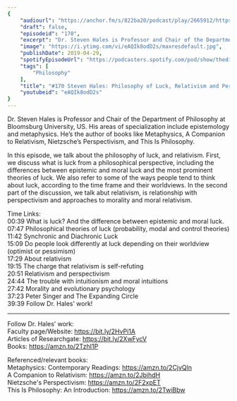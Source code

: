 ```yaml
---
{
	"audiourl": "https://anchor.fm/s/822ba20/podcast/play/2665912/https%3A%2F%2Fd3ctxlq1ktw2nl.cloudfront.net%2Fproduction%2F2019-2-17%2F11456017-44100-2-0184c854d1a47.m4a",
	"draft": false,
	"episodeid": "170",
	"excerpt": "Dr. Steven Hales is Professor and Chair of the Department of Philosophy at Bloomsburg University, US. His areas of specialization include epistemology and metaphysics. He’s the author of books like Metaphysics, A Companion to Relativism, Nietzsche’s Perspectivism, and This Is Philosophy.",
	"image": "https://i.ytimg.com/vi/eAQIk8odD2s/maxresdefault.jpg",
	"publishDate": 2019-04-29,
	"spotifyEpisodeUrl": "https://podcasters.spotify.com/pod/show/thedissenter/episodes/170-Steven-Hales-Philosophy-of-Luck--Relativism-and-Perspectivism--And-Evolutionary-Psychology-e3frvo",
	"tags": [
		"Philosophy"
	],
	"title": "#170 Steven Hales: Philosophy of Luck, Relativism and Perspectivism, And Evolutionary Psychology",
	"youtubeid": "eAQIk8odD2s"
}
---
```

Dr. Steven Hales is Professor and Chair of the Department of Philosophy at Bloomsburg University, US. His areas of specialization include epistemology and metaphysics. He’s the author of books like Metaphysics, A Companion to Relativism, Nietzsche’s Perspectivism, and This Is Philosophy.

In this episode, we talk about the philosophy of luck, and relativism. First, we discuss what is luck from a philosophical perspective, including the differences between epistemic and moral luck and the most prominent theories of luck. We also refer to some of the ways people tend to think about luck, according to the time frame and their worldviews. In the second part of the discussion, we talk abut relativism, is relationship with perspectivism and approaches to morality and moral relativism.

Time Links:  
<time>00:39</time> What is luck? And the difference between epistemic and moral luck.  
<time>07:47</time> Philosophical theories of luck (probability, modal and control theories)                
<time>11:42</time> Synchronic and Diachronic Luck                             
<time>15:09</time> Do people look differently at luck depending on their worldview (optimist or pessimism)                    
<time>17:29</time> About relativism                       
<time>19:15</time> The charge that relativism is self-refuting                   
<time>20:51</time> Relativism and perspectivism  
<time>24:44</time> The trouble with intuitionism and moral intuitions    
<time>27:42</time> Morality and evolutionary psychology    
<time>37:23</time> Peter Singer and The Expanding Circle          
<time>39:39</time> Follow Dr. Hales’ work!

---

Follow Dr. Hales’ work:  
Faculty page/Website: https://bit.ly/2HvPi1A  
Articles of Researchgate: https://bit.ly/2XwFycV  
Books: https://amzn.to/2TzhI1P

Referenced/relevant books:  
Metaphysics: Contemporary Readings: https://amzn.to/2CjvQln  
A Companion to Relativism: https://amzn.to/2JbihdH  
Nietzsche's Perspectivism: https://amzn.to/2F2xpET  
This Is Philosophy: An Introduction: https://amzn.to/2TwiBbw
